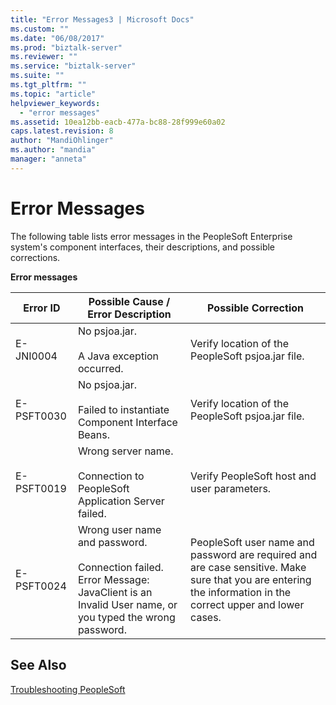 ```yaml
---
title: "Error Messages3 | Microsoft Docs"
ms.custom: ""
ms.date: "06/08/2017"
ms.prod: "biztalk-server"
ms.reviewer: ""
ms.service: "biztalk-server"
ms.suite: ""
ms.tgt_pltfrm: ""
ms.topic: "article"
helpviewer_keywords: 
  - "error messages"
ms.assetid: 10ea12bb-eacb-477a-bc88-28f999e60a02
caps.latest.revision: 8
author: "MandiOhlinger"
ms.author: "mandia"
manager: "anneta"
---
```

# Error Messages
The following table lists error messages in the PeopleSoft Enterprise system's component interfaces, their descriptions, and possible corrections.  
  
 **Error messages**  
  
|Error ID|Possible Cause / Error Description|Possible Correction|  
|--------------|-----------------------------------------|-------------------------|  
|E-JNI0004|No psjoa.jar.<br /><br /> A Java exception occurred.|Verify location of the PeopleSoft psjoa.jar file.|  
|E-PSFT0030|No psjoa.jar.<br /><br /> Failed to instantiate Component Interface Beans.|Verify location of the PeopleSoft psjoa.jar file.|  
|E-PSFT0019|Wrong server name.<br /><br /> Connection to PeopleSoft Application Server failed.|Verify PeopleSoft host and user parameters.|  
|E-PSFT0024|Wrong user name and password.<br /><br /> Connection failed. Error Message: JavaClient is an Invalid User name, or you typed the wrong password.|PeopleSoft user name and password are required and are case sensitive. Make sure that you are entering the information in the correct upper and lower cases.|  
  
## See Also  
 [Troubleshooting PeopleSoft](../core/troubleshooting-peoplesoft.md)